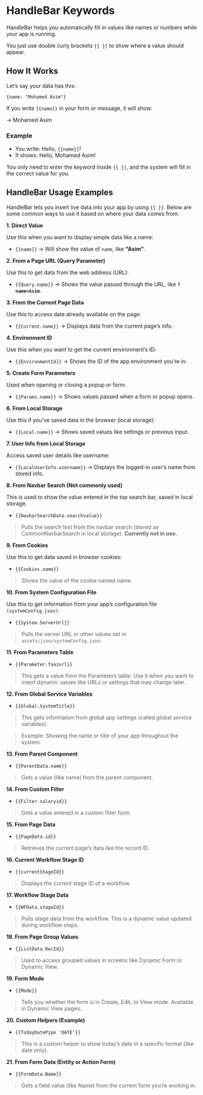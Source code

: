 # HandleBar Keywords

HandleBar helps you automatically fill in values like names or numbers while your app is running.

You just use double curly brackets `{{ }}` to show where a value should appear.

## How It Works

Let’s say your data has this:

  `{name: "Mohamed Asim"}`

If you write `{{name}}` in your form or message, it will show:

→ Mohamed Asim

### Example

  - You write: Hello, `{{name}}`!
  - It shows: Hello, Mohamed Asim!

You only need to enter the keyword inside `{{ }}`, and the system will fill in the correct value for you.

## HandleBar Usage Examples

HandleBar lets you insert live data into your app by using `{{ }}`. Below are some common ways to use it based on where your data comes from:

**1. Direct Value**

Use this when you want to display simple data like a name:

  - `{{name}}` → Will show the value of `name`, like **"Asim"**.

**2. From a Page URL (Query Parameter)**

Use this to get data from the web address (URL):

  - `{{Query.name}}` → Shows the value passed through the URL, like **`?name=Asim`**.

**3. From the Current Page Data**

Use this to access data already available on the page:

  - `{{Current.name}}` → Displays data from the current page’s info.

**4. Environment ID**

Use this when you want to get the current environment’s ID:

  - `{{EnvironmentId}}` → Shows the ID of the app environment you're in.

**5. Create Form Parameters**

Used when opening or closing a popup or form:

  - `{{Params.name}}` → Shows values passed when a form or popup opens.

**6. From Local Storage**

Use this if you've saved data in the browser (local storage):

  - `{{Local.name}}` → Shows saved values like settings or previous input.

**7. User Info from Local Storage**

Access saved user details like username:

  - `{{LocalUserInfo.username}}` → Displays the logged-in user’s name from stored info.

**8. From Navbar Search (Not commonly used)**

This is used to show the value entered in the top search bar, saved in local storage.

  - `{{NavbarSearchData.searchvalue}}`

>  Pulls the search text from the navbar search (stored as CommonNavbarSearch in local storage).
**Currently not in use.**

**9. From Cookies**

Use this to get data saved in browser cookies:

  - `{{Cookies.name}}`

>  Shows the value of the cookie named name.

**10. From System Configuration File**

Use this to get information from your app’s configuration file `(systemConfig.json)`:

  - `{{System.ServerUrl}}`

>  Pulls the server URL or other values set in `assets/json/systemConfig.json`.

**11. From Parameters Table**

  - `{{Parameter.faazurl}}`

>  This gets a value from the Parameters table.
Use it when you want to insert dynamic values like URLs or settings that may change later.

**12. From Global Service Variables**

  - `{{Global.SystemTitle}}`

> This gets information from global app settings (called global service variables).

>  Example: Showing the name or title of your app throughout the system.

**13. From Parent Component**

  - `{{ParentData.name}}`

>  Gets a value (like name) from the parent component.

**14. From Custom Filter**

  - `{{Filter.salaryid}}`

>  Gets a value entered in a custom filter form.

**15. From Page Data**

  - `{{PageData.id}}`

>  Retrieves the current page’s data like the record ID.

**16. Current Workflow Stage ID**

  - `{{currentStageId}}`

>  Displays the current stage ID of a workflow.

**17.  Workflow Stage Data**

  - `{{WFData.stageId}}`

>  Pulls stage data from the workflow.
This is a dynamic value updated during workflow steps.

**18. From Page Group Values**

  - `{{ListData.RecId}}`

>  Used to access grouped values in screens like Dynamic Form or Dynamic View.

**19. Form Mode**

  - `{{Mode}}`

>  Tells you whether the form is in Create, Edit, or View mode.
Available in Dynamic View pages.

**20. Custom Helpers (Example)**

  - `{{TodayDatePipe 'DATE'}}`

>  This is a custom helper to show today’s date in a specific format (like date only).

**21. From Form Data (Entity or Action Form)**

  - `{{FormData.Name}}`

>  Gets a field value (like Name) from the current form you’re working in.